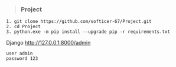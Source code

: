 > ### Project


    1. git clone https://github.com/softicer-67/Project.git
    2. cd Project
    3. python.exe -m pip install --upgrade pip -r requirements.txt
  
  Django
    http://127.0.0.1:8000/admin
    
    user admin
    password 123
